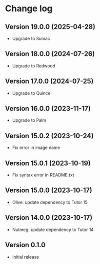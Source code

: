 # Change log

## Version 19.0.0 (2025-04-28)
- Upgrade to Sumac

## Version 18.0.0 (2024-07-26)
- Upgrade to Redwood

## Version 17.0.0 (2024-07-25)
- Upgrade to Quince

## Version 16.0.0 (2023-11-17)
- Upgrade to Palm

## Version 15.0.2 (2023-10-24)
- Fix error in image name

## Version 15.0.1 (2023-10-19)
- Fix syntax error in README.txt

## Version 15.0.0 (2023-10-17)
- Olive: update dependency to Tutor 15

## Version 14.0.0 (2023-10-17)
- Nutmeg: update dependency to Tutor 14

## Version 0.1.0
- Initial release
